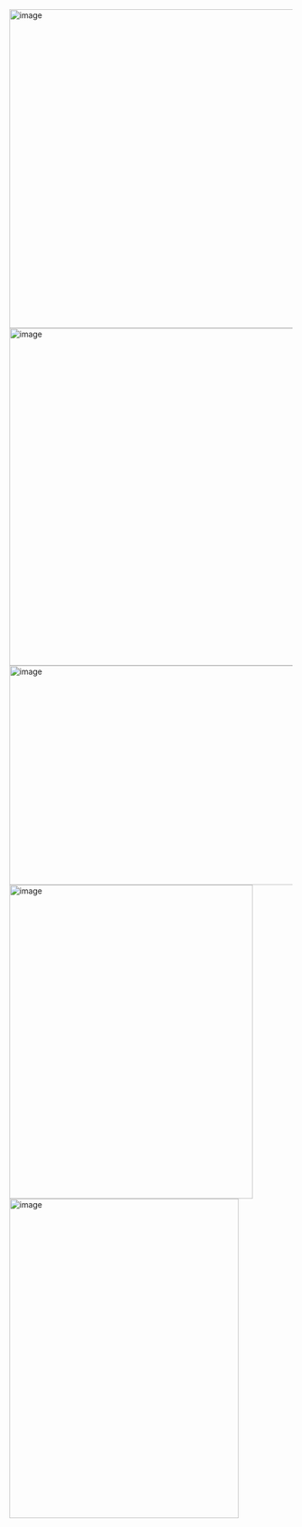 <img width="1020" height="567" alt="image" src="https://github.com/user-attachments/assets/68536020-2984-4045-a90a-fde5c6d82f8e" />
<img width="655" height="600" alt="image" src="https://github.com/user-attachments/assets/b5091f59-bcd2-4a9c-8aab-aff7405b34b8" />
<img width="611" height="390" alt="image" src="https://github.com/user-attachments/assets/c8ab9dc7-d8af-48ce-83ff-45b9e0669021" />
<img width="433" height="558" alt="image" src="https://github.com/user-attachments/assets/b94bcc8a-e726-4c2f-8ab6-802a976155d5" />
<img width="408" height="568" alt="image" src="https://github.com/user-attachments/assets/164db49d-96b2-4ea5-95d4-2b048c7a9f55" />

